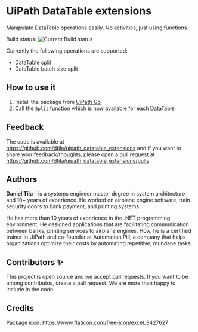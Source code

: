 # UiPath DataTable extensions


Manipulate DataTable operations easily. No activities, just using functions.

Build status: ![Current Build status](https://github.com/dtila/uipath_datatable_extensions/workflows/CI/badge.svg?branch=main)

Currently the following operations are supported:
- DataTable split
- DataTable batch size split


## How to use it
1. Install the package from [UiPath Go](https://marketplace.uipath.com/listings/uipath-datatable-extensions)
2. Call the ``Split`` function which is now available for each DataTable


## Feedback
The code is available at https://github.com/dtila/uipath_datatable_extensions and if you want to share your feedback/thoughts, please open a pull request at https://github.com/dtila/uipath_datatable_extensions/pulls

## Authors

**Daniel Tila** - is a systems engineer master degree in system architecture and 10+ years of experience. He worked on airplane engine software, train security doors to bank payment, and printing systems. 

He has more than 10 years of experience in the .NET programming environment. He designed applications that are facilitating communication between banks, printing services to airplane engines. How, he is a certified trainer in UiPath and co-founder at Automation Pill, a company that helps organizations optimize their costs by automating repetitive, mundane tasks. 

## Contributors ✨
This project is open source and we accept pull requests. If you want to be among contributos, create a pull request. We are more than happy to include in the code.

## Credits
Package icon: https://www.flaticon.com/free-icon/excel_3427627
